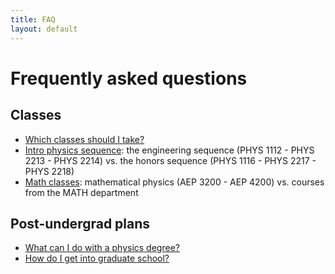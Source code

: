 ```yaml
---
title: FAQ
layout: default
---
```

<link rel="stylesheet" href="/main.css">

# Frequently asked questions

## Classes

- [Which classes should I take?](/questions/FAQ/which_class.html)
- [Intro physics sequence](/questions/FAQ/engineering_vs_honors.html): the engineering sequence (PHYS 1112 - PHYS 2213 - PHYS 2214) vs. the honors sequence (PHYS 1116 - PHYS 2217 - PHYS 2218)
- [Math classes](/questions/FAQ/math_phys_vs_math.html): mathematical physics (AEP 3200 - AEP 4200) vs. courses from the MATH department

## Post-undergrad plans

- [What can I do with a physics degree?](/grad_career/career_paths.html)
- [How do I get into graduate school?](/grad_career/path_to_grad_school.html)
